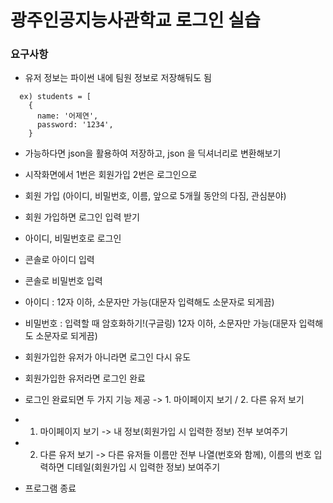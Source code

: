 # 광주인공지능사관학교 로그인 실습

### 요구사항

- 유저 정보는 파이썬 내에 팀원 정보로 저장해둬도 됨

```
  ex) students = [
    {
      name: '어제연',
      password: '1234',
    }

```

- 가능하다면 json을 활용하여 저장하고, json 을 딕셔너리로 변환해보기

- 시작화면에서 1번은 회원가입 2번은 로그인으로
- 회원 가입 (아이디, 비밀번호, 이름, 앞으로 5개월 동안의 다짐, 관심분야)
- 회원 가입하면 로그인 입력 받기

- 아이디, 비밀번호로 로그인
- 콘솔로 아이디 입력
- 콘솔로 비밀번호 입력
- 아이디 : 12자 이하, 소문자만 가능(대문자 입력해도 소문자로 되게끔)
- 비밀번호 : 입력할 때 암호화하기!(구글링) 12자 이하, 소문자만 가능(대문자 입력해도 소문자로 되게끔)
- 회원가입한 유저가 아니라면 로그인 다시 유도
- 회원가입한 유저라면 로그인 완료

- 로그인 완료되면 두 가지 기능 제공 -> 1. 마이페이지 보기 / 2. 다른 유저 보기

- 1.  마이페이지 보기 -> 내 정보(회원가입 시 입력한 정보) 전부 보여주기
- 2.  다른 유저 보기 -> 다른 유저들 이름만 전부 나열(번호와 함께), 이름의 번호 입력하면 디테일(회원가입 시 입력한 정보) 보여주기

- 프로그램 종료
